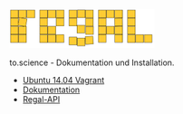 ![to.science Logo](/doc/resources/images/logo.png "to.science Logo")

to.science - Dokumentation und Installation.

 
- [Ubuntu 14.04 Vagrant](https://github.com/hbz/Regal/tree/master/vagrant/ubuntu-14.04)
- [Dokumentation](https://hbz.github.io/Regal/doc/regal.html)
- [Regal-API](https://hbz.github.io/Regal/doc/api.html)
